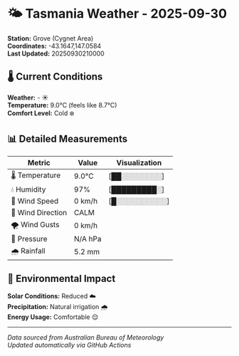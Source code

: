 # 🌤️ Tasmania Weather - 2025-09-30

**Station:** Grove (Cygnet Area)  
**Coordinates:** -43.1647,147.0584  
**Last Updated:** 20250930210000

## 🌡️ Current Conditions

**Weather:** - ☀️  
**Temperature:** 9.0°C (feels like 8.7°C)  
**Comfort Level:** Cold ❄️

## 📊 Detailed Measurements

| Metric | Value | Visualization |
|--------|-------|---------------|
| 🌡️ Temperature | 9.0°C | [██░░░░░░░░] |
| 💧 Humidity | 97% | [█████████░] |
| 💨 Wind Speed | 0 km/h | [█░░░░░░░░░░] |
| 🧭 Wind Direction | CALM | |
| 🌪️ Wind Gusts | 0 km/h | |
| 🔽 Pressure | N/A hPa | |
| 🌧️ Rainfall | 5.2 mm | |

## 🌱 Environmental Impact

**Solar Conditions:** Reduced ☁️  
**Precipitation:** Natural irrigation 🌧️  
**Energy Usage:** Comfortable 😌

---
*Data sourced from Australian Bureau of Meteorology*  
*Updated automatically via GitHub Actions*
